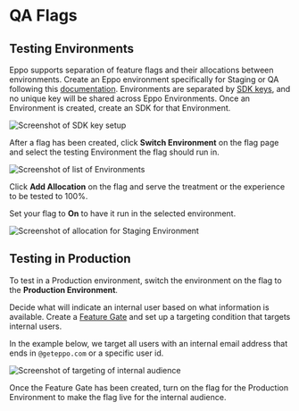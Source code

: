 # QA Flags

## Testing Environments

Eppo supports separation of feature flags and their allocations between environments. Create an Eppo environment specifically for Staging or QA following this [documentation](/sdks/api-keys). Environments are separated by [SDK keys](/sdks/api-keys), and no unique key will be shared across Eppo Environments. Once an Environment is created, create an SDK for that Environment.

![Screenshot of SDK key setup](/img/feature-flagging/qa-flag-sdk-key.png)

After a flag has been created, click **Switch Environment** on the flag page and select the testing Environment the flag should run in.

![Screenshot of list of Environments](/img/feature-flagging/qa-flag-environments.png)

Click **Add Allocation** on the flag and serve the treatment or the experience to be tested to 100%.

Set your flag to **On** to have it run in the selected environment.

![Screenshot of allocation for Staging Environment](/img/feature-flagging/qa-flag-staging-allocation.png)

## Testing in Production

To test in a Production environment, switch the environment on the flag to the **Production Environment**. 

Decide what will indicate an internal user based on what information is available. Create a [Feature Gate](/feature-flagging/feature-gates#create-a-feature-gate) and set up a targeting condition that targets internal users. 

In the example below, we target all users with an internal email address that ends in `@geteppo.com` or a specific user id. 

![Screenshot of targeting of internal audience](/img/feature-flagging/qa-flag-internal-audience.png)

Once the Feature Gate has been created, turn on the flag for the Production Environment to make the flag live for the internal audience.